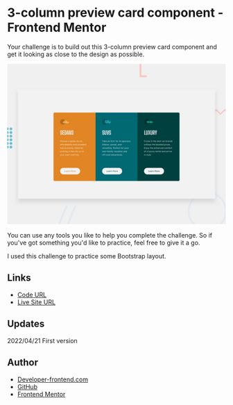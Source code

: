 #  3-column preview card component - Frontend Mentor

Your challenge is to build out this 3-column preview card component and get it looking as close to the design as possible.

![Design preview for the Stats preview card component coding challenge](./_design/desktop-preview.jpg)

You can use any tools you like to help you complete the challenge. So if you've got something you'd like to practice, feel free to give it a go.

I used this challenge to practice some Bootstrap layout.

## Links

- [Code URL](https://github.com/dirkVerm/frontend-exercises/tree/main/02%20CSS/12%203-column%20preview%20card%20component%20-%20Frontend%20Mentor)
- [Live Site URL](https://dirkverm.github.io/frontend-exercises/02%20CSS/12%203-column%20preview%20card%20component%20-%20Frontend%20Mentor/)

## Updates
2022/04/21
First version

## Author

- [Developer-frontend.com](https://developer-frontend.com)
- [GitHub](https://github.com/dirkVerm)
- [Frontend Mentor](https://www.frontendmentor.io/profile/dirkVerm)


